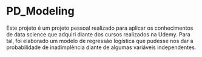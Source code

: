 # PD_Modeling
Este projeto é um projeto pessoal realizado para aplicar os conhecimentos de data science que adquiri diante dos cursos realizados na Udemy. Para tal, foi elaborado um modelo de regressão logística que pudesse nos dar a probabilidade de inadimplência diante de algumas variáveis independentes.
